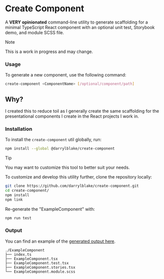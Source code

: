 # Create Component

A **VERY opinionated** command-line utility to generate scaffolding for a minimal
TypeScript React component with an optional unit test, Storybook demo, and
module SCSS file.

> [!NOTE]  
> This is a work in progress and may change.

### Usage

To generate a new component, use the following command:

```bash
create-component <ComponentName> [/optional/component/path]
```

## Why?

I created this to reduce toil as I generally create the same scaffolding for the
presentational components I create in the React projects I work in.

### Installation

To install the `create-component` util globally, run:

```bash
npm install --global @darrylblake/create-component
```

> [!TIP]
> You may want to customize this tool to better suit your needs.

To customize and develop this utility further, clone the repository locally:

```bash
git clone https://github.com/darrylblake/create-component.git
cd create-component/
npm install
npm link
```

Re-generate the "ExampleComponent" with:

```bash
npm run test
```

### Output

You can find an example of the [generated output here](./ExampleComponent).

```
./ExampleComponent
├── index.ts
├── ExampleComponent.tsx
├── ExampleComponent.test.tsx
├── ExampleComponent.stories.tsx
└── ExampleComponent.module.scss
```
